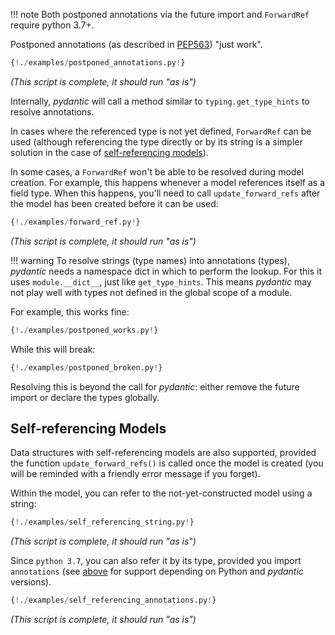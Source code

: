 !!! note
    Both postponed annotations via the future import and `ForwardRef` require python 3.7+.

Postponed annotations (as described in [PEP563](https://www.python.org/dev/peps/pep-0563/))
"just work".

```py
{!./examples/postponed_annotations.py!}
```
_(This script is complete, it should run "as is")_

Internally, *pydantic*  will call a method similar to `typing.get_type_hints` to resolve annotations.

In cases where the referenced type is not yet defined, `ForwardRef` can be used (although referencing the
type directly or by its string is a simpler solution in the case of
[self-referencing models](#self-referencing-models)).

In some cases, a `ForwardRef` won't be able to be resolved during model creation.
For example, this happens whenever a model references itself as a field type.
When this happens, you'll need to call `update_forward_refs` after the model has been created before it can be used:

```py
{!./examples/forward_ref.py!}
```
_(This script is complete, it should run "as is")_

!!! warning
    To resolve strings (type names) into annotations (types), *pydantic* needs a namespace dict in which to
    perform the lookup. For this it uses `module.__dict__`, just like `get_type_hints`.
    This means *pydantic* may not play well with types not defined in the global scope of a module.

For example, this works fine:

```py
{!./examples/postponed_works.py!}
```

While this will break:

```py
{!./examples/postponed_broken.py!}
```

Resolving this is beyond the call for *pydantic*: either remove the future import or declare the types globally.

## Self-referencing Models

Data structures with self-referencing models are also supported, provided the function
`update_forward_refs()` is called once the model is created (you will be reminded
with a friendly error message if you forget).

Within the model, you can refer to the not-yet-constructed model using a string:

```py
{!./examples/self_referencing_string.py!}
```
_(This script is complete, it should run "as is")_

Since `python 3.7`, you can also refer it by its type, provided you import `annotations` (see
[above](postponed_annotations.md) for support depending on Python
and *pydantic* versions).

```py
{!./examples/self_referencing_annotations.py!}
```
_(This script is complete, it should run "as is")_
